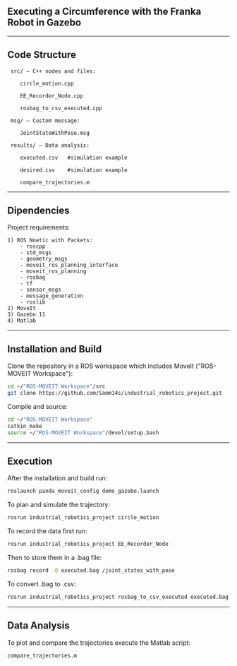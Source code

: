 ## Executing a Circumference with the Franka Robot in Gazebo
---
## Code Structure
     src/ — C++ nodes and files:

        circle_motion.cpp

        EE_Recorder_Node.cpp

        rosbag_to_csv_executed.cpp

     msg/ — Custom message:

        JointStateWithPose.msg

     results/ — Data analysis:

        executed.csv   #simulation example

        desired.csv    #simulation example

        compare_trajectories.m 
---
## Dipendencies
Project requirements:

    1) ROS Noetic with Packets: 
        - roscpp 
        - std_msgs 
        - geometry_msgs 
        - moveit_ros_planning_interface 
        - moveit_ros_planning
        - rosbag 
        - tf 
        - sensor_msgs 
        - message_generation
        - roslib
    2) MoveIt
    3) Gazebo 11
    4) Matlab 

---
## Installation and Build
Clone the repository in a ROS workspace which includes MoveIt ("ROS-MOVEIT Workspace"):
```bash
cd ~/"ROS-MOVEIT Workspace"/src
git clone https://github.com/Samm14s/industrial_robotics_project.git
```
Compile and source:
```bash
cd ~/"ROS-MOVEIT Workspace"
catkin_make
source ~/"ROS-MOVEIT Workspace"/devel/setup.bash
```
---
## Execution
After the installation and build run:
```bash
roslaunch panda_moveit_config demo_gazebo.launch
```
To plan and simulate the trajectory:
```bash
rosrun industrial_robotics_project circle_motion
```
To record the data first run:
```bash
rosrun industrial_robotics_project EE_Recorder_Node
```
Then to store them in a .bag file:
```bash
rosbag record -O executed.bag /joint_states_with_pose
```
To convert .bag to .csv:
```bash
rosrun industrial_robotics_project rosbag_to_csv_executed executed.bag
```
---
## Data Analysis
To plot and compare the trajectories execute the Matlab script:
```bash
compare_trajectories.m 
```
